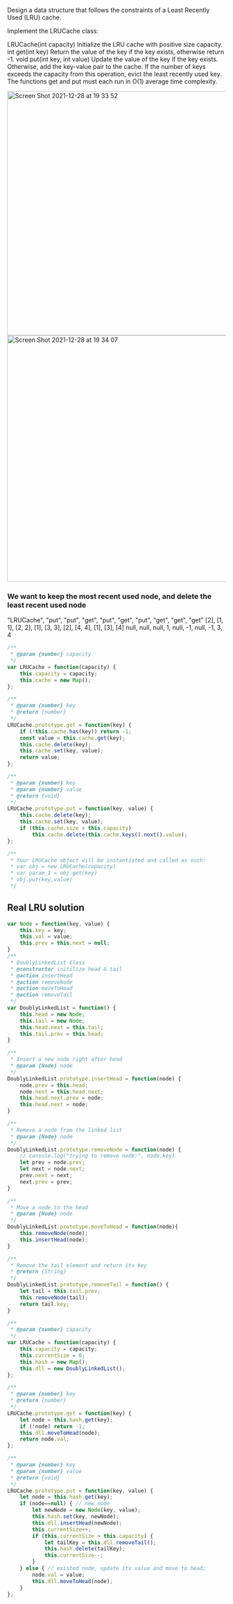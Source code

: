 Design a data structure that follows the constraints of a Least Recently Used (LRU) cache.

Implement the LRUCache class:

LRUCache(int capacity) Initialize the LRU cache with positive size capacity.
int get(int key) Return the value of the key if the key exists, otherwise return -1.
void put(int key, int value) Update the value of the key if the key exists. Otherwise, add the key-value pair to the cache. If the number of keys exceeds the capacity from this operation, evict the least recently used key.
The functions get and put must each run in O(1) average time complexity.

<img width="561" alt="Screen Shot 2021-12-28 at 19 33 52" src="https://user-images.githubusercontent.com/37787994/147621950-b60e874b-e440-49b6-8581-19a2df883c70.png">

<img width="567" alt="Screen Shot 2021-12-28 at 19 34 07" src="https://user-images.githubusercontent.com/37787994/147621962-e32b2b18-ef60-4c87-9637-98d8edaeb2d5.png">


### We want to keep the most recent used node, and delete the least recent used node

"LRUCache", "put", "put",  "get", "put", "get", "put", "get", "get", "get"
[2],       [1, 1], [2, 2], [1],  [3, 3],  [2], [4, 4],  [1],   [3],  [4]
null,      null,   null,    1,    null,   -1,   null,   -1,     3,    4



```js
/**
 * @param {number} capacity
 */
var LRUCache = function(capacity) {
    this.capacity = capacity;
    this.cache = new Map();
};

/** 
 * @param {number} key
 * @return {number}
 */
LRUCache.prototype.get = function(key) {
    if (!this.cache.has(key)) return -1;
    const value = this.cache.get(key);
    this.cache.delete(key);
    this.cache.set(key, value);
    return value;
};

/** 
 * @param {number} key 
 * @param {number} value
 * @return {void}
 */
LRUCache.prototype.put = function(key, value) {
    this.cache.delete(key);
    this.cache.set(key, value);
    if (this.cache.size > this.capacity) 
        this.cache.delete(this.cache.keys().next().value);
};

/** 
 * Your LRUCache object will be instantiated and called as such:
 * var obj = new LRUCache(capacity)
 * var param_1 = obj.get(key)
 * obj.put(key,value)
 */
```

## Real LRU solution
```js
var Node = function(key, value) {
    this.key = key;
    this.val = value;
    this.prev = this.next = null;
}
/**
 * DoublyLinkedList Class
 * @constructor initilize head & tail
 * @action insertHead
 * @action removeNode
 * @action moveToHead
 * @action removeTail
 */
var DoublyLinkedList = function() {
    this.head = new Node;
    this.tail = new Node;
    this.head.next = this.tail;
    this.tail.prev = this.head;
}

/**
 * Insert a new node right after head
 * @param {Node} node
 */
DoublyLinkedList.prototype.insertHead = function(node) {
    node.prev = this.head;
    node.next = this.head.next;
    this.head.next.prev = node;
    this.head.next = node;
}

/**
 * Remove a node from the linked list
 * @param {Node} node
 */
DoublyLinkedList.prototype.removeNode = function(node) {
    // console.log("trying to remove node:", node.key)
    let prev = node.prev;
    let next = node.next;
    prev.next = next;
    next.prev = prev;
}

/**
 * Move a node to the head
 * @param {Node} node
 */
DoublyLinkedList.prototype.moveToHead = function(node){
    this.removeNode(node);
    this.insertHead(node);
}

/**
 * Remove the tail element and return its key
 * @return {String}
 */
DoublyLinkedList.prototype.removeTail = function() {
    let tail = this.tail.prev;
    this.removeNode(tail);
    return tail.key;
}

/**
 * @param {number} capacity
 */
var LRUCache = function(capacity) {
    this.capacity = capacity;
    this.currentSize = 0;
    this.hash = new Map();
    this.dll = new DoublyLinkedList();
};

/** 
 * @param {number} key
 * @return {number}
 */
LRUCache.prototype.get = function(key) {
    let node = this.hash.get(key);
    if (!node) return -1;
    this.dll.moveToHead(node);
    return node.val;
};

/** 
 * @param {number} key 
 * @param {number} value
 * @return {void}
 */
LRUCache.prototype.put = function(key, value) {
    let node = this.hash.get(key);
    if (node==null) { // new node
        let newNode = new Node(key, value);
        this.hash.set(key, newNode);
        this.dll.insertHead(newNode);
        this.currentSize++;
        if (this.currentSize > this.capacity) {
            let tailKey = this.dll.removeTail();
            this.hash.delete(tailKey);
            this.currentSize--;
        }
    } else { // existed node, update its value and move to head;
        node.val = value;
        this.dll.moveToHead(node);
    }
};
```
